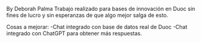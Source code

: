 By Deborah Palma 
Trabajo realizado para bases de innovación en Duoc sin fines de lucro y sin esperanzas de que algo mejor salga de esto.

Cosas a mejorar:
-Chat integrado con base de datos real de Duoc
-Chat integrado con ChatGPT para obtener más respuestas.
